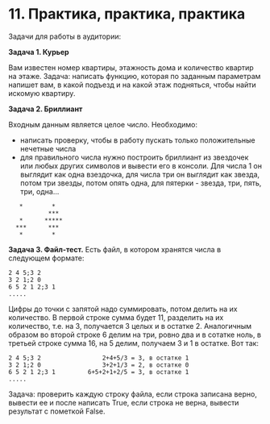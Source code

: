# 11. Практика, практика, практика

Задачи для работы в аудитории:

**Задача 1. Курьер**

Вам известен номер квартиры, этажность дома и количество квартир на этаже. Задача: написать функцию, которая по заданным параметрам напишет вам, в какой подъезд и на какой этаж подняться, чтобы найти искомую квартиру.

**Задача 2. Бриллиант**

Входным данным является целое число. Необходимо:

- написать проверку, чтобы в работу пускать только положительные нечетные числа
- для правильного числа нужно построить бриллиант из звездочек или любых других символов и вывести его в консоли. Для числа 1 он выглядит как одна взездочка, для числа три он выглядит как звезда, потом три звезды, потом опять одна, для пятерки - звезда, три, пять, три, одна...

```
   *        *
           ***
   *      *****
  ***      ***
   *        *
```

**Задача 3. Файл-тест.** Есть файл, в котором хранятся числа в следующем формате:

```
2 4 5;3 2
3 2 1;2 0
6 5 2 1 2;3 1
.....
```
Цифры до точки с запятой надо суммировать, потом делить на их количество. В первой строке сумма будет 11, разделить на их количество, т.е. на 3, получается 3 целых и в остатке 2. Аналогичным образом во второй строке 6 делим на три, ровно два и в сотатке ноль, в третьей строке сумма 16, на 5 делим, получаем 3 и 1 в остатке. Вот так:

```
2 4 5;3 2                 2+4+5/3 = 3, в остатке 1
3 2 1;2 0                 3+2+1/3 = 2, в остатке 0
6 5 2 1 2;3 1         6+5+2+1+2/5 = 3, в остатке 1
.....
```

Задача: проверить каждую строку файла, если строка записана верно, вывести ее и после написать True, если строка не верна, вывести результат с пометкой False.
 
